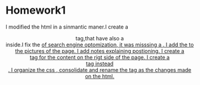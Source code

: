# Homework1
I modified the html in a sinmantic maner.I create a <header> tag,that have also a <nav> inside.I fix the <a href> of search engine optomization, it was misssing a <id>.
I add the <alt> to the pictures of the page.
I add notes explaining postioning. 
I create a <aside> tag for the content on the rigt side of the page.
I create a <footer> tag instead <div class="footer">.
I organize the css , consolidate and rename the tag as the changes made on the html.
